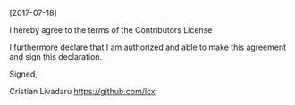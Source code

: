 [2017-07-18]

I hereby agree to the terms of the Contributors License

I furthermore declare that I am authorized and able to make this
agreement and sign this declaration.

Signed,

Cristian Livadaru
https://github.com/lcx
